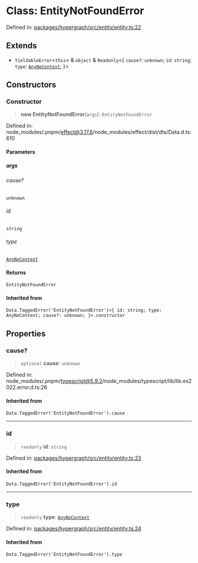 # Class: EntityNotFoundError

Defined in: [packages/hypergraph/src/entity/entity.ts:22](https://github.com/hashirpm/hypergraph/blob/ab4ea1cdb9430798142e0d735aac9d31c2cf0ae0/packages/hypergraph/src/entity/entity.ts#L22)

## Extends

- `YieldableError`\<`this`\> & `object` & `Readonly`\<\{ `cause?`: `unknown`; `id`: `string`; `type`: [`AnyNoContext`](../type-aliases/AnyNoContext.md); \}\>

## Constructors

### Constructor

> **new EntityNotFoundError**(`args`): `EntityNotFoundError`

Defined in: node\_modules/.pnpm/effect@3.17.6/node\_modules/effect/dist/dts/Data.d.ts:610

#### Parameters

##### args

###### cause?

`unknown`

###### id

`string`

###### type

[`AnyNoContext`](../type-aliases/AnyNoContext.md)

#### Returns

`EntityNotFoundError`

#### Inherited from

`Data.TaggedError('EntityNotFoundError')<{ id: string; type: AnyNoContext; cause?: unknown; }>.constructor`

## Properties

### cause?

> `optional` **cause**: `unknown`

Defined in: node\_modules/.pnpm/typescript@5.9.2/node\_modules/typescript/lib/lib.es2022.error.d.ts:26

#### Inherited from

`Data.TaggedError('EntityNotFoundError').cause`

***

### id

> `readonly` **id**: `string`

Defined in: [packages/hypergraph/src/entity/entity.ts:23](https://github.com/hashirpm/hypergraph/blob/ab4ea1cdb9430798142e0d735aac9d31c2cf0ae0/packages/hypergraph/src/entity/entity.ts#L23)

#### Inherited from

`Data.TaggedError('EntityNotFoundError').id`

***

### type

> `readonly` **type**: [`AnyNoContext`](../type-aliases/AnyNoContext.md)

Defined in: [packages/hypergraph/src/entity/entity.ts:24](https://github.com/hashirpm/hypergraph/blob/ab4ea1cdb9430798142e0d735aac9d31c2cf0ae0/packages/hypergraph/src/entity/entity.ts#L24)

#### Inherited from

`Data.TaggedError('EntityNotFoundError').type`
